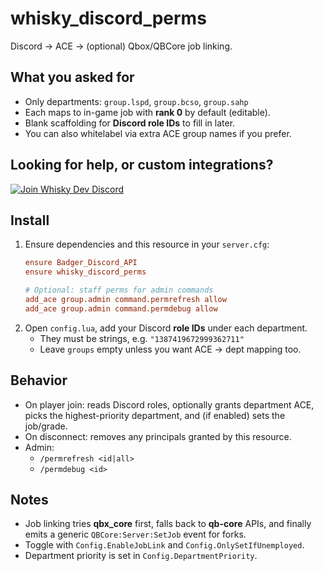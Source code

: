 # whisky_discord_perms
Discord → ACE → (optional) Qbox/QBCore job linking.

## What you asked for
- Only departments: `group.lspd`, `group.bcso`, `group.sahp`
- Each maps to in-game job with **rank 0** by default (editable).
- Blank scaffolding for **Discord role IDs** to fill in later.
- You can also whitelabel via extra ACE group names if you prefer.

  
## Looking for help, or custom integrations?  
[![Join Whisky Dev Discord](https://img.shields.io/badge/Discord-Support%20Server-5865F2?logo=discord&logoColor=white)](https://discord.gg/6FQtJdBXMk)


## Install
1) Ensure dependencies and this resource in your `server.cfg`:
   ```cfg
   ensure Badger_Discord_API
   ensure whisky_discord_perms

   # Optional: staff perms for admin commands
   add_ace group.admin command.permrefresh allow
   add_ace group.admin command.permdebug allow
   ```
3) Open `config.lua`, add your Discord **role IDs** under each department.
   - They must be strings, e.g. `"1387419672999362711"`
   - Leave `groups` empty unless you want ACE → dept mapping too.

## Behavior
- On player join: reads Discord roles, optionally grants department ACE, picks the highest-priority department, and (if enabled) sets the job/grade.
- On disconnect: removes any principals granted by this resource.
- Admin:
  - `/permrefresh <id|all>`
  - `/permdebug <id>`

## Notes
- Job linking tries **qbx_core** first, falls back to **qb-core** APIs, and finally emits a generic `QBCore:Server:SetJob` event for forks.
- Toggle with `Config.EnableJobLink` and `Config.OnlySetIfUnemployed`.
- Department priority is set in `Config.DepartmentPriority`.
